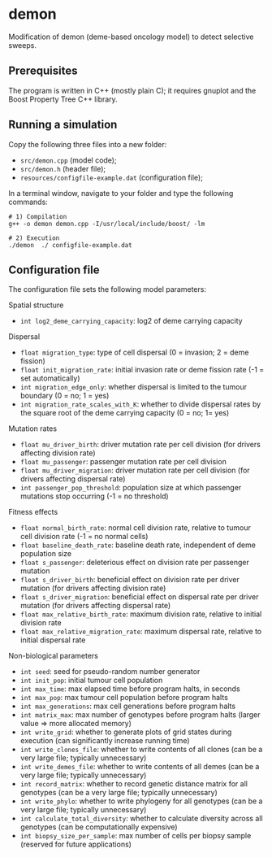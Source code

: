 # demon
Modification of demon (deme-based oncology model) to detect selective sweeps.

## Prerequisites

The program is written in C++ (mostly plain C); it requires gnuplot and the Boost Property Tree C++ library.

## Running a simulation

Copy the following three files into a new folder:

* `src/demon.cpp` (model code);
* `src/demon.h` (header file);
* `resources/configfile-example.dat` (configuration file);

In a terminal window, navigate to your folder and type the following commands:
```
# 1) Compilation
g++ -o demon demon.cpp -I/usr/local/include/boost/ -lm

# 2) Execution
./demon  ./ configfile-example.dat
```

## Configuration file

The configuration file sets the following model parameters:

Spatial structure
* `int log2_deme_carrying_capacity`: log2 of deme carrying capacity

Dispersal
* `float migration_type`: type of cell dispersal (0 = invasion; 2 = deme fission)
* `float init_migration_rate`: initial invasion rate or deme fission rate (-1 = set automatically)
* `int migration_edge_only`: whether dispersal is limited to the tumour boundary (0 = no; 1 = yes)
* `int migration_rate_scales_with_K`: whether to divide dispersal rates by the square root of the deme carrying capacity (0 = no; 1= yes)

Mutation rates
* `float mu_driver_birth`: driver mutation rate per cell division (for drivers affecting division rate)
* `float mu_passenger`: passenger mutation rate per cell division
* `float mu_driver_migration`: driver mutation rate per cell division (for drivers affecting dispersal rate)
* `int passenger_pop_threshold`: population size at which passenger mutations stop occurring (-1 = no threshold)

Fitness effects
* `float normal_birth_rate`: normal cell division rate, relative to tumour cell division rate (-1 = no normal cells)
* `float baseline_death_rate`: baseline death rate, independent of deme population size
* `float s_passenger`: deleterious effect on division rate per passenger mutation
* `float s_driver_birth`: beneficial effect on division rate per driver mutation (for drivers affecting division rate)
* `float s_driver_migration`: beneficial effect on dispersal rate per driver mutation (for drivers affecting dispersal rate)
* `float max_relative_birth_rate`: maximum division rate, relative to initial division rate
* `float max_relative_migration_rate`: maximum dispersal rate, relative to initial dispersal rate

Non-biological parameters
* `int seed`: seed for pseudo-random number generator
* `int init_pop`: initial tumour cell population
* `int max_time`: max elapsed time before program halts, in seconds
* `int max_pop`: max tumour cell population before program halts
* `int max_generations`: max cell generations before program halts
* `int matrix_max`: max number of genotypes before program halts (larger value => more allocated memory)
* `int write_grid`: whether to generate plots of grid states during execution (can significantly increase running time)
* `int write_clones_file`: whether to write contents of all clones (can be a very large file; typically unnecessary)
* `int write_demes_file`: whether to write contents of all demes (can be a very large file; typically unnecessary)
* `int record_matrix`: whether to record genetic distance matrix for all genotypes (can be a very large file; typically unnecessary)
* `int write_phylo`: whether to write phylogeny for all genotypes (can be a very large file; typically unnecessary)
* `int calculate_total_diversity`: whether to calculate diversity across all genotypes (can be computationally expensive)
* `int biopsy_size_per_sample`: max number of cells per biopsy sample (reserved for future applications)

